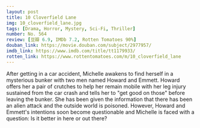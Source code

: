 ```yaml
---
layout: post 
title: 10 Cloverfield Lane
img: 10_cloverfield_lane.jpg
tags: [Drama, Horror, Mystery, Sci-Fi, Thriller]
number: No. 564
review: [豆瓣 6.9, IMDb 7.2, Rotten Tomatoes 90%]
douban_link: https://movie.douban.com/subject/2977957/
imdb_link: https://www.imdb.com/title/tt1179933/
rotten_link: https://www.rottentomatoes.com/m/10_cloverfield_lane
---
```


After getting in a car accident, Michelle awakens to find herself in a mysterious bunker with two men named Howard and Emmett. Howard offers her a pair of crutches to help her remain mobile with her leg injury sustained from the car crash and tells her to "get good on those" before leaving the bunker. She has been given the information that there has been an alien attack and the outside world is poisoned. However, Howard and Emmett's intentions soon become questionable and Michelle is faced with a question: Is it better in here or out there?